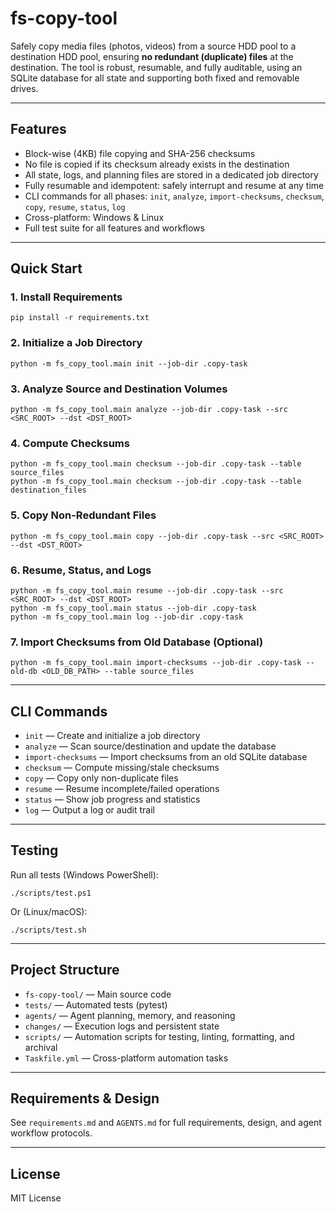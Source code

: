 # fs-copy-tool

Safely copy media files (photos, videos) from a source HDD pool to a destination HDD pool, ensuring **no redundant (duplicate) files** at the destination. The tool is robust, resumable, and fully auditable, using an SQLite database for all state and supporting both fixed and removable drives.

---

## Features
- Block-wise (4KB) file copying and SHA-256 checksums
- No file is copied if its checksum already exists in the destination
- All state, logs, and planning files are stored in a dedicated job directory
- Fully resumable and idempotent: safely interrupt and resume at any time
- CLI commands for all phases: `init`, `analyze`, `import-checksums`, `checksum`, `copy`, `resume`, `status`, `log`
- Cross-platform: Windows & Linux
- Full test suite for all features and workflows

---

## Quick Start

### 1. Install Requirements
```
pip install -r requirements.txt
```

### 2. Initialize a Job Directory
```
python -m fs_copy_tool.main init --job-dir .copy-task
```

### 3. Analyze Source and Destination Volumes
```
python -m fs_copy_tool.main analyze --job-dir .copy-task --src <SRC_ROOT> --dst <DST_ROOT>
```

### 4. Compute Checksums
```
python -m fs_copy_tool.main checksum --job-dir .copy-task --table source_files
python -m fs_copy_tool.main checksum --job-dir .copy-task --table destination_files
```

### 5. Copy Non-Redundant Files
```
python -m fs_copy_tool.main copy --job-dir .copy-task --src <SRC_ROOT> --dst <DST_ROOT>
```

### 6. Resume, Status, and Logs
```
python -m fs_copy_tool.main resume --job-dir .copy-task --src <SRC_ROOT> --dst <DST_ROOT>
python -m fs_copy_tool.main status --job-dir .copy-task
python -m fs_copy_tool.main log --job-dir .copy-task
```

### 7. Import Checksums from Old Database (Optional)
```
python -m fs_copy_tool.main import-checksums --job-dir .copy-task --old-db <OLD_DB_PATH> --table source_files
```

---

## CLI Commands
- `init` — Create and initialize a job directory
- `analyze` — Scan source/destination and update the database
- `import-checksums` — Import checksums from an old SQLite database
- `checksum` — Compute missing/stale checksums
- `copy` — Copy only non-duplicate files
- `resume` — Resume incomplete/failed operations
- `status` — Show job progress and statistics
- `log` — Output a log or audit trail

---

## Testing
Run all tests (Windows PowerShell):
```
./scripts/test.ps1
```
Or (Linux/macOS):
```
./scripts/test.sh
```

---

## Project Structure
- `fs-copy-tool/` — Main source code
- `tests/` — Automated tests (pytest)
- `agents/` — Agent planning, memory, and reasoning
- `changes/` — Execution logs and persistent state
- `scripts/` — Automation scripts for testing, linting, formatting, and archival
- `Taskfile.yml` — Cross-platform automation tasks

---

## Requirements & Design
See `requirements.md` and `AGENTS.md` for full requirements, design, and agent workflow protocols.

---

## License
MIT License
